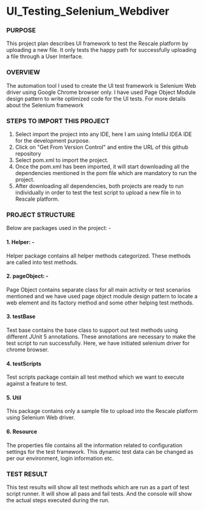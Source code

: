 # UI_Testing_Selenium_Webdiver

### PURPOSE
This project plan describes UI framework to test the Rescale platform by uploading a new file.
It only tests the happy path for successfully uploading a file through a User Interface.

### OVERVIEW
The automation tool I used to create the UI test framework is Selenium Web driver using
Google Chrome browser only. I have used Page Object Module design pattern to write optimized code
for the UI tests. For more details about the Selenium framework

### STEPS TO IMPORT THIS PROJECT
1. Select import the project into any IDE, here I am using IntelliJ IDEA IDE for the development purpose.
2. Click on "Get From Version Control" and entire the URL of this github repository
3. Select pom.xml to import the project.
4. Once the pom.xml has been imported, it will start downloading all the dependencies mentioned in the
pom file which are mandatory to run the project.
5. After downloading all dependencies, both projects are ready to run individually in order to test the test
script to upload a new file in to Rescale platform.

### PROJECT STRUCTURE
Below are packages used in the project: -
#### 1. Helper: -
Helper package contains all helper methods categorized. These methods are called into test methods.
#### 2. pageObject: -
Page Object contains separate class for all main activity or test scenarios mentioned and we have used page
object module design pattern to locate a web element and its factory method and some other helping test
methods.
#### 3. testBase
Test base contains the base class to support out test methods using different JUnit 5 annotations. These
annotations are necessary to make the test script to run successfully. Here, we have initiated selenium driver
for chrome browser.
#### 4. testScripts
Test scripts package contain all test method which we want to execute against a feature to test.
#### 5. Util
This package contains only a sample file to upload into the Rescale platform using Selenium Web driver.
#### 6. Resource
The properties file contains all the information related to configuration settings for the test framework.
This dynamic test data can be changed as per our environment, login information etc.

### TEST RESULT
This test results will show all test methods which are run as a part of test script runner. It will show all pass
and fail tests. And the console will show the actual steps executed during the run.
